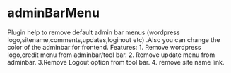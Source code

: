 adminBarMenu
============

Plugin help to remove default admin bar menus (wordpress logo,sitename,comments,updates,loginout etc) .Also you can change the color of the adminbar for frontend. Features: 1. Remove wordpress logo,credit menu from adminbar/tool bar. 2. Remove update menu from adminbar. 3.Remove Logout option from tool bar. 4. remove site name link.
